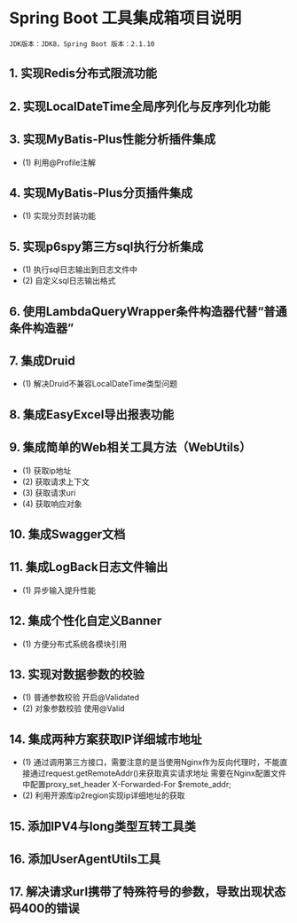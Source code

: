 # Spring Boot 工具集成箱项目说明
`JDK版本：JDK8，Spring Boot 版本：2.1.10`
## 1. 实现Redis分布式限流功能
## 2. 实现LocalDateTime全局序列化与反序列化功能
## 3. 实现MyBatis-Plus性能分析插件集成
- (1) 利用@Profile注解
## 4. 实现MyBatis-Plus分页插件集成
- (1) 实现分页封装功能
## 5. 实现p6spy第三方sql执行分析集成
- (1) 执行sql日志输出到日志文件中
- (2) 自定义sql日志输出格式
## 6. 使用LambdaQueryWrapper条件构造器代替“普通条件构造器”
## 7. 集成Druid
- (1) 解决Druid不兼容LocalDateTime类型问题
## 8. 集成EasyExcel导出报表功能
## 9. 集成简单的Web相关工具方法（WebUtils）
- (1) 获取ip地址
- (2) 获取请求上下文
- (3) 获取请求uri
- (4) 获取响应对象
## 10. 集成Swagger文档
## 11. 集成LogBack日志文件输出
- (1) 异步输入提升性能
## 12. 集成个性化自定义Banner
- (1) 方便分布式系统各模块引用
## 13. 实现对数据参数的校验
- (1) 普通参数校验 开启@Validated
- (2) 对象参数校验 使用@Valid
## 14. 集成两种方案获取IP详细城市地址
- (1) 通过调用第三方接口，需要注意的是当使用Nginx作为反向代理时，不能直接通过request.getRemoteAddr()来获取真实请求地址
需要在Nginx配置文件中配置proxy_set_header X-Forwarded-For $remote_addr;
- (2) 利用开源库ip2region实现ip详细地址的获取
## 15. 添加IPV4与long类型互转工具类
## 16. 添加UserAgentUtils工具
## 17. 解决请求url携带了特殊符号的参数，导致出现状态码400的错误
